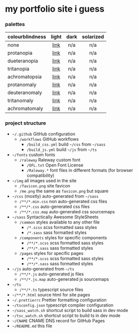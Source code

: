 # my portfolio site i guess

### palettes

| colourblindness |                                light                                 | dark | solarized |
| :------------ | :------------------------------------------------------------------: | :--: | :--: |
| none       | [link](https://coolors.co/242d29-506966-7ba4a2-5d88a1-c79b8d-eeeeee) | n/a | n/a |
| protanopia    | [link](https://coolors.co/272729-5a5b66-8c8da2-6f709a-b3b390-eeeeee) | n/a | n/a |
| dueteranopia  | [link](https://coolors.co/27262a-595766-8a87a2-6d6999-b6b991-eeeeee) | n/a | n/a |
| tritanopia    | [link](https://coolors.co/242a2a-516767-7da2a2-5f9695-c49393-eeeeee) | n/a | n/a |
| achromatopsia | [link](https://coolors.co/292929-616161-979797-7d7d7d-a6a6a6-eeeeee) | n/a | n/a |
| protanomaly   | [link](https://coolors.co/252a29-546066-8296a2-64799d-bea98e-eeeeee) | n/a | n/a |
| deuteranomaly | [link](https://coolors.co/252a29-556266-8399a2-657c9d-bea68e-eeeeee) | n/a | n/a |
| tritanomaly   | [link](https://coolors.co/242b29-506866-7ca3a2-5e8e9c-c5978f-eeeeee) | n/a | n/a |
| achromatomaly | [link](https://coolors.co/272b29-596463-8a9d9c-6e828d-b5a19a-eeeeed) | n/a | n/a |

### project structure
- `~/.github` GitHub configuration
  - `/workflows` GitHub workflows
    - `/build_css.yml` build `~/css` from `~/sass`
    - `/build_js.yml` build `~/js` from `~/ts`
- `~/fonts` custom fonts
  - `/raleway` Raleway custom font
    - `/OFL.txt` Open Font License
    - `/Raleway.*` font files in different formats (for browser compatibility)
- `~/img` all images used in the site
  - `/favicon.png` site favicon
  - `/me.png` the same as `favicon.png` but square
- `~/css` (mostly) auto-generated from `~/sass`
  - `/**/*.min.css` non auto-generated css files
  - `/**/*.css` auto-generated css files
  - `/**/*.css.map` auto-generated css sourcemaps
- `~/sass` Syntactically Awesome StyleSheets
  - `/common` styles available to any other file
    - `/*.scss` scss formatted sass styles
    - `/*.sass` sass formatted styles
  - `/components` styles for specific components
    - `/**/*.scss` scss formatted sass styles
    - `/**/*.sass` sass formatted styles
  - `/pages` styles for specific pages
    - `/**/*.scss` scss formatted sass styles
    - `/**/*.sass` sass formatted styles
- `~/js` auto-generated from `~/ts`
  - `/**/*.js` auto-generated js files
  - `/**/*.js.map` auto-generated js sourcemaps
- `~/ts`
  - `/**/*.ts` typescript source files
- `~/**/*.html` source html for site pages
- `~/.prettierrc` Prettier formatting configuration
- `~/tsconfig.json` typescript compiler configuration
- `~/sass_watch.sh` shortcut script to build sass in dev mode
- `~/tsc_watch.sh` shortcut script to build ts in dev mode
- `~/CNAME` CNAME DNS record for GitHub Pages
- `~/README.md` this file
